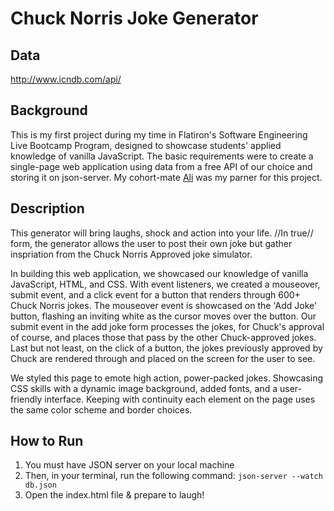 # Chuck Norris Joke Generator 

## Data

http://www.icndb.com/api/

## Background  

This is my first project during my time in Flatiron's Software Engineering Live Bootcamp Program, designed to showcase students' applied knowledge of vanilla JavaScript. The basic requirements were to create a single-page web application using data from a free API of our choice and storing it on json-server. My cohort-mate [Ali](https://github.com/aschurman1121) was my parner for this project. 

## Description 

This generator will bring laughs, shock and action into your life. //In true// form, the generator allows the user to post their own joke but gather inspriation from the Chuck Norris Approved joke simulator. 

In building this web application, we showcased our knowledge of vanilla JavaScript, HTML, and CSS. With event listeners, we created a mouseover, submit event, and a click event for a button that renders through 600+ Chuck Norris jokes. The mouseover event is showcased on the 'Add Joke' button, flashing an inviting white as the cursor moves over the button. Our submit event in the add joke form processes the jokes, for Chuck's approval of course, and places those that pass by the other Chuck-approved jokes. Last but not least, on the click of a button, the jokes previously approved by Chuck are rendered through and placed on the screen for the user to see. 

We styled this page to emote high action, power-packed jokes. Showcasing CSS skills with a dynamic image background, added fonts, and a user-friendly interface. Keeping with continuity each element on the page uses the same color scheme and border choices. 


## How to Run

1. You must have JSON server on your local machine 
2. Then, in your terminal, run the following command: 
    `json-server --watch db.json` 
3. Open the index.html file & prepare to laugh! 
